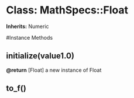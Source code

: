 # Class: MathSpecs::Float
**Inherits:** Numeric
    




#Instance Methods
## initialize(value1.0) [](#method-i-initialize)

**@return** [Float] a new instance of Float

## to_f() [](#method-i-to_f)

